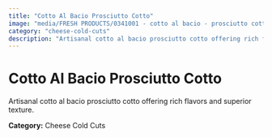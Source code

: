 ```yaml
---
title: "Cotto Al Bacio Prosciutto Cotto"
image: "media/FRESH PRODUCTS/0341001 - cotto al bacio - prosciutto cotto.jpg"
category: "cheese-cold-cuts"
description: "Artisanal cotto al bacio prosciutto cotto offering rich flavors and superior texture."
---
```


# Cotto Al Bacio Prosciutto Cotto

Artisanal cotto al bacio prosciutto cotto offering rich flavors and superior texture.

**Category:** Cheese Cold Cuts
